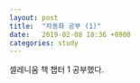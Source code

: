 ```yaml
---
layout: post
title:  "자동화 공부 (1)"
date:   2019-02-08 18:36 +0900
categories: study
---
```

셀레니움 책 챕터 1 공부했다.  
